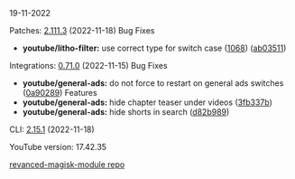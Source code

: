 19-11-2022

Patches:   [2.111.3](https://github.com/revanced/revanced-patches/compare/v2.111.2...v2.111.3) (2022-11-18)
 Bug Fixes
* **youtube/litho-filter:** use correct type for switch case ([1068](https://github.com/revanced/revanced-patches/issues/1068)) ([ab03511](https://github.com/revanced/revanced-patches/commit/ab03511e23d07c7c40b58eae5791fb2a798289de))

Integrations:   [0.71.0](https://github.com/revanced/revanced-integrations/compare/v0.70.0...v0.71.0) (2022-11-15)
 Bug Fixes
* **youtube/general-ads:** do not force to restart on general ads switches ([0a90289](https://github.com/revanced/revanced-integrations/commit/0a90289dc59e8bedfc90d62a27b46d406520ead5))
 Features
* **youtube/general-ads:** hide chapter teaser under videos ([3fb337b](https://github.com/revanced/revanced-integrations/commit/3fb337b856033965881e2c93fb43b5a34f48ee93))
* **youtube/general-ads:** hide shorts in search ([d82b989](https://github.com/revanced/revanced-integrations/commit/d82b9898a850d3e1c5163461341dbe1b34199250))

CLI:   [2.15.1](https://github.com/revanced/revanced-cli/compare/v2.15.0...v2.15.1) (2022-11-18)


YouTube version: 17.42.35

[revanced-magisk-module repo](https://github.com/vuongvan/magisk-module)
